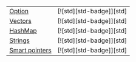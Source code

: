 |  |  |
|---|---|
| [Option](option.md) | [![std][std-badge]][std] |
| [Vectors](vectors.md) | [![std][std-badge]][std] |
| [HashMap](hashmaps.md) | [![std][std-badge]][std] |
| [Strings](strings.md) | [![std][std-badge]][std] |
| [Smart pointers](smart_pointers.md) | [![std][std-badge]][std] |
